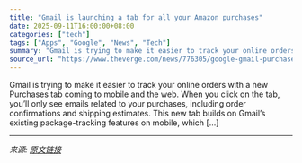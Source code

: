 ```yaml
---
title: "Gmail is launching a tab for all your Amazon purchases"
date: 2025-09-11T16:00:00+08:00
categories: ["tech"]
tags: ["Apps", "Google", "News", "Tech"]
summary: "Gmail is trying to make it easier to track your online orders with a new Purchases tab coming to mobile and the web. When you click on the tab, you’ll only see emails related to your purchases, includ"
source_url: "https://www.theverge.com/news/776305/google-gmail-purchases-tab-online-orders"
---
```


Gmail is trying to make it easier to track your online orders with a new Purchases tab coming to mobile and the web. When you click on the tab, you’ll only see emails related to your purchases, including order confirmations and shipping estimates. This new tab builds on Gmail’s existing package-tracking features on mobile, which [&#8230;]

---

*来源: [原文链接](https://www.theverge.com/news/776305/google-gmail-purchases-tab-online-orders)*
